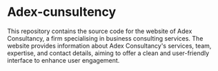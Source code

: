 # Adex-cunsultency
This repository contains the source code for the website of Adex Consultancy, a firm specialising in business consulting services. The website provides information about Adex Consultancy's services, team, expertise, and contact details, aiming to offer a clean and user-friendly interface to enhance user engagement.
